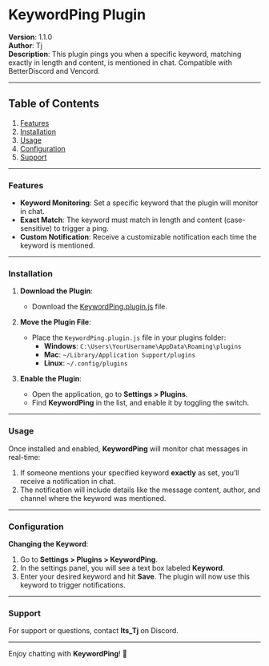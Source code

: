 # KeywordPing Plugin

**Version**: 1.1.0  
**Author**: Tj  
**Description**: This plugin pings you when a specific keyword, matching exactly in length and content, is mentioned in chat. Compatible with BetterDiscord and Vencord.

---

## Table of Contents
1. [Features](#features)
2. [Installation](#installation)
3. [Usage](#usage)
4. [Configuration](#configuration)
5. [Support](#support)

---

### Features

- **Keyword Monitoring**: Set a specific keyword that the plugin will monitor in chat.
- **Exact Match**: The keyword must match in length and content (case-sensitive) to trigger a ping.
- **Custom Notification**: Receive a customizable notification each time the keyword is mentioned.

---

### Installation

1. **Download the Plugin**:
   - Download the [KeywordPing.plugin.js](./KeywordPing.plugin.js) file.
   
2. **Move the Plugin File**:
   - Place the `KeywordPing.plugin.js` file in your plugins folder:
     - **Windows**: `C:\Users\YourUsername\AppData\Roaming\plugins`
     - **Mac**: `~/Library/Application Support/plugins`
     - **Linux**: `~/.config/plugins`
   
3. **Enable the Plugin**:
   - Open the application, go to **Settings > Plugins**.
   - Find **KeywordPing** in the list, and enable it by toggling the switch.

---

### Usage

Once installed and enabled, **KeywordPing** will monitor chat messages in real-time:

1. If someone mentions your specified keyword **exactly** as set, you’ll receive a notification in chat.
2. The notification will include details like the message content, author, and channel where the keyword was mentioned.

---

### Configuration

**Changing the Keyword**:
1. Go to **Settings > Plugins > KeywordPing**.
2. In the settings panel, you will see a text box labeled **Keyword**.
3. Enter your desired keyword and hit **Save**. The plugin will now use this keyword to trigger notifications.

---

### Support

For support or questions, contact **lts_Tj** on Discord.

---

Enjoy chatting with **KeywordPing**! 🎉
